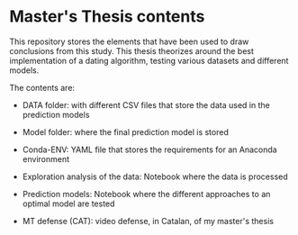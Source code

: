 # Master's Thesis contents

This repository stores the elements that have been used to draw conclusions from this study. This thesis theorizes around the best implementation of a dating algorithm, testing various datasets and different models.

The contents are:

- DATA folder: with different CSV files that store the data used in the prediction models

- Model folder: where the final prediction model is stored 

- Conda-ENV: YAML file that stores the requirements for an Anaconda environment

- Exploration analysis of the data: Notebook where the data is processed

- Prediction models: Notebook where the different approaches to an optimal model are tested

- MT defense (CAT): video defense, in Catalan, of my master's thesis
